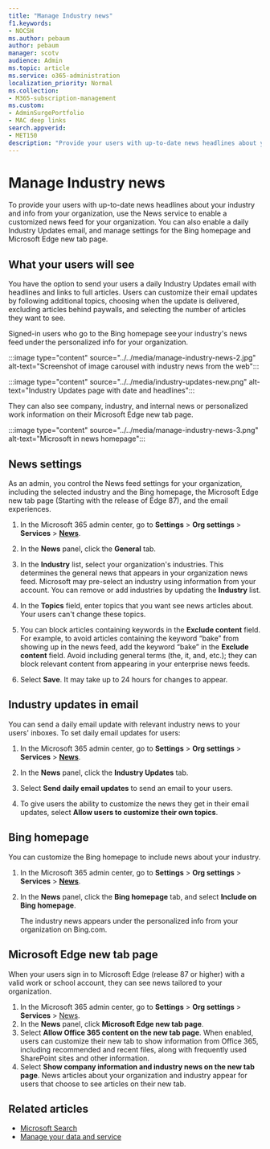 ```yaml
---
title: "Manage Industry news"
f1.keywords:
- NOCSH
ms.author: pebaum
author: pebaum
manager: scotv
audience: Admin
ms.topic: article
ms.service: o365-administration
localization_priority: Normal
ms.collection: 
- M365-subscription-management 
ms.custom: 
- AdminSurgePortfolio
- MAC deep links
search.appverid:
- MET150
description: "Provide your users with up-to-date news headlines about your industry and info from your organization, use the News service to enable a customized news feed for your organization."
---
```


# Manage Industry news

To provide your users with up-to-date news headlines about your industry and info from your organization, use the News service to enable a customized news feed for your organization. You can also enable a daily Industry Updates email, and manage settings for the Bing homepage and Microsoft Edge new tab page. 

## What your users will see

You have the option to send your users a daily Industry Updates email with headlines and links to full articles. Users can customize their email updates by following additional topics, choosing when the update is delivered, excluding articles behind paywalls, and selecting the number of articles they want to see. 
 
Signed-in users who go to the Bing homepage see your industry's news feed under the personalized info for your organization. 
 
:::image type="content" source="../../media/manage-industry-news-2.jpg" alt-text="Screenshot of image carousel with industry news from the web":::

:::image type="content" source="../../media/industry-updates-new.png" alt-text="Industry Updates page with date and headlines":::

They can also see company, industry, and internal news or personalized work information on their Microsoft Edge new tab page. 

:::image type="content" source="../../media/manage-industry-news-3.png" alt-text="Microsoft in news homepage":::

## News settings

As an admin, you control the News feed settings for your organization, including the selected industry and the Bing homepage, the Microsoft Edge new tab page (Starting with the release of Edge 87), and the email experiences. 

1. In the Microsoft 365 admin center, go to **Settings** > **Org settings** > **Services** > [**News**](https://admin.microsoft.com/adminportal/home?#/Settings/Services/:/Settings/L1/BingNews). 

1. In the **News** panel, click the **General** tab.

1. In the **Industry** list, select your organization's industries. This determines the general news that appears in your organization news feed. Microsoft may pre-select an industry using information from your account. You can remove or add industries by updating the **Industry** list. 

1. In the **Topics** field, enter topics that you want see news articles about. Your users can't change these topics. 

1. You can block articles containing keywords in the **Exclude content** field. For example, to avoid articles containing the keyword “bake” from showing up in the news feed, add the keyword “bake” in the **Exclude content** field. Avoid including general terms (the, it, and, etc.); they can block relevant content from appearing in your enterprise news feeds. 

1. Select **Save**. It may take up to 24 hours for changes to appear. 

## Industry updates in email 

You can send a daily email update with relevant industry news to your users' inboxes. To set daily email updates for users: 

1. In the Microsoft 365 admin center, go to **Settings** > **Org settings** > **Services** > [**News**](https://admin.microsoft.com/adminportal/home?#/Settings/Services/:/Settings/L1/BingNews). 

1. In the **News** panel, click the **Industry Updates** tab. 

1. Select **Send daily email updates** to send an email to your users. 

1. To give users the ability to customize the news they get in their email updates, select **Allow users to customize their own topics**. 

## Bing homepage

You can customize the Bing homepage to include news about your industry. 

1. In the Microsoft 365 admin center, go to **Settings** > **Org settings** > **Services** > [**News**](https://admin.microsoft.com/adminportal/home?#/Settings/Services/:/Settings/L1/BingNews). 

1. In the **News** panel, click the **Bing homepage** tab, and select **Include on Bing homepage**. 

    The industry news appears under the personalized info from your organization on Bing.com. 

## Microsoft Edge new tab page 
When your users sign in to Microsoft Edge (release 87 or higher) with a valid work or school account, they can see news tailored to your organization.

1. In the Microsoft 365 admin center, go to **Settings** > **Org settings** > **Services** > [News](https://admin.microsoft.com/adminportal/home?#/Settings/Services/:/Settings/L1/BingNews).
2. In the **News** panel, click **Microsoft Edge new tab page**.
3. Select **Allow Office 365 content on the new tab page**. When enabled, users can customize their new tab to show  information from Office 365, including recommended and recent files, along with frequently used SharePoint sites and other information.
4. Select **Show company information and industry news on the new tab page**. News articles about your organization and industry appear for users that choose to see articles on their new tab.

## Related articles

- [Microsoft Search](/microsoftsearch/)
- [Manage your data and service](./index.yml)